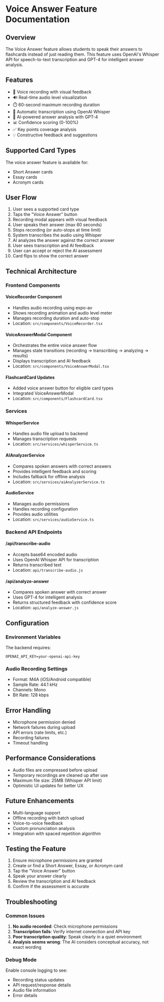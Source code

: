# Voice Answer Feature Documentation

## Overview
The Voice Answer feature allows students to speak their answers to flashcards instead of just reading them. This feature uses OpenAI's Whisper API for speech-to-text transcription and GPT-4 for intelligent answer analysis.

## Features
- 🎤 Voice recording with visual feedback
- 🔊 Real-time audio level visualization
- ⏱️ 60-second maximum recording duration
- 📝 Automatic transcription using OpenAI Whisper
- 🤖 AI-powered answer analysis with GPT-4
- 📊 Confidence scoring (0-100%)
- ✅ Key points coverage analysis
- 💡 Constructive feedback and suggestions

## Supported Card Types
The voice answer feature is available for:
- Short Answer cards
- Essay cards
- Acronym cards

## User Flow
1. User sees a supported card type
2. Taps the "Voice Answer" button
3. Recording modal appears with visual feedback
4. User speaks their answer (max 60 seconds)
5. Stops recording (or auto-stops at time limit)
6. System transcribes the audio using Whisper
7. AI analyzes the answer against the correct answer
8. User sees transcription and AI feedback
9. User can accept or reject the AI assessment
10. Card flips to show the correct answer

## Technical Architecture

### Frontend Components

#### VoiceRecorder Component
- Handles audio recording using expo-av
- Shows recording animation and audio level meter
- Manages recording duration and auto-stop
- Location: `src/components/VoiceRecorder.tsx`

#### VoiceAnswerModal Component
- Orchestrates the entire voice answer flow
- Manages state transitions (recording → transcribing → analyzing → results)
- Displays transcription and AI feedback
- Location: `src/components/VoiceAnswerModal.tsx`

#### FlashcardCard Updates
- Added voice answer button for eligible card types
- Integrated VoiceAnswerModal
- Location: `src/components/FlashcardCard.tsx`

### Services

#### WhisperService
- Handles audio file upload to backend
- Manages transcription requests
- Location: `src/services/whisperService.ts`

#### AIAnalyzerService
- Compares spoken answers with correct answers
- Provides intelligent feedback and scoring
- Includes fallback for offline analysis
- Location: `src/services/aiAnalyzerService.ts`

#### AudioService
- Manages audio permissions
- Handles recording configuration
- Provides audio utilities
- Location: `src/services/audioService.ts`

### Backend API Endpoints

#### /api/transcribe-audio
- Accepts base64 encoded audio
- Uses OpenAI Whisper API for transcription
- Returns transcribed text
- Location: `api/transcribe-audio.js`

#### /api/analyze-answer
- Compares spoken answer with correct answer
- Uses GPT-4 for intelligent analysis
- Returns structured feedback with confidence score
- Location: `api/analyze-answer.js`

## Configuration

### Environment Variables
The backend requires:
```
OPENAI_API_KEY=your-openai-api-key
```

### Audio Recording Settings
- Format: M4A (iOS/Android compatible)
- Sample Rate: 44.1 kHz
- Channels: Mono
- Bit Rate: 128 kbps

## Error Handling
- Microphone permission denied
- Network failures during upload
- API errors (rate limits, etc.)
- Recording failures
- Timeout handling

## Performance Considerations
- Audio files are compressed before upload
- Temporary recordings are cleaned up after use
- Maximum file size: 25MB (Whisper API limit)
- Optimistic UI updates for better UX

## Future Enhancements
- Multi-language support
- Offline recording with batch upload
- Voice-to-voice feedback
- Custom pronunciation analysis
- Integration with spaced repetition algorithm

## Testing the Feature
1. Ensure microphone permissions are granted
2. Create or find a Short Answer, Essay, or Acronym card
3. Tap the "Voice Answer" button
4. Speak your answer clearly
5. Review the transcription and AI feedback
6. Confirm if the assessment is accurate

## Troubleshooting

### Common Issues
1. **No audio recorded**: Check microphone permissions
2. **Transcription fails**: Verify internet connection and API key
3. **Poor transcription quality**: Speak clearly in a quiet environment
4. **Analysis seems wrong**: The AI considers conceptual accuracy, not exact wording

### Debug Mode
Enable console logging to see:
- Recording status updates
- API request/response details
- Audio file information
- Error details 